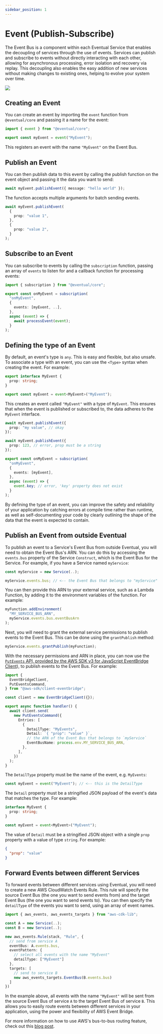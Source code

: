 ```yaml
---
sidebar_position: 1
---
```


# Event (Publish-Subscribe)

The Event Bus is a component within each Eventual Service that enables the decoupling of services through the use of events. Services can publish and subscribe to events without directly interacting with each other, allowing for asynchronous processing, error isolation and recovery via replay. This decoupling also enables the easy addition of new services without making changes to existing ones, helping to evolve your system over time.

![](/img/pub-sub.svg)

## Creating an Event

You can create an event by importing the `event` function from `@eventual/core` and passing it a name for the event:

```ts
import { event } from "@eventual/core";

export const myEvent = event("MyEvent");
```

This registers an event with the name `"MyEvent"` on the Event Bus.

## Publish an Event

You can then publish data to this event by calling the publish function on the event object and passing it the data you want to send:

```ts
await myEvent.publishEvent({ message: "hello world" });
```

The function accepts multiple arguments for batch sending events.

```ts
await myEvent.publishEvent(
  {
    prop: "value 1",
  },
  {
    prop: "value 2",
  }
);
```

## Subscribe to an Event

You can subscribe to events by calling the `subscription` function, passing an array of `events` to listen for and a callback function for processing events:

```ts
import { subscription } from "@eventual/core";

export const onMyEvent = subscription(
  "onMyEvent",
  {
    events: [myEvent, ..],
  },
  async (event) => {
    await processEvent(event);
  }
);
```

## Defining the type of an Event

By default, an event's type is `any`. This is easy and flexible, but also unsafe. To associate a type with an event, you can use the `<Type>` syntax when creating the event. For example:

```ts
export interface MyEvent {
  prop: string;
}

export const myEvent = event<MyEvent>("MyEvent");
```

This creates an event called `"MyEvent"` with a type of `MyEvent`. This ensures that when the event is published or subscribed to, the data adheres to the `MyEvent` interface.

```ts
await myEvent.publishEvent({
  prop: "my value", // okay
});

await myEvent.publishEvent({
  prop: 123, // error, prop must be a string
});

export const onMyEvent = subscription(
  "onMyEvent",
  {
    events: [myEvent],
  },
  async (event) => {
    event.key; // error, 'key' property does not exist
  }
);
```

By defining the type of an event, you can improve the safety and reliability of your application by catching errors at compile time rather than runtime, as well as self-documenting your code by clearly outlining the shape of the data that the event is expected to contain.

## Publish an Event from outside Eventual

To publish an event to a Service's Event Bus from outside Eventual, you will need to obtain the Event Bus's ARN. You can do this by accessing the `events.bus` property of the Service `Construct`, which is the Event Bus for the Service. For example, if you have a Service named `myService`:

```ts
const myService = new Service(..);

myService.events.bus; // <-- the Event Bus that belongs to "myService"
```

You can then provide this ARN to your external service, such as a Lambda Function, by adding it to the environment variables of the function. For example:

```ts
myFunction.addEnvironment(
  "MY_SERVICE_BUS_ARN",
  myService.events.bus.eventBusArn
);
```

Next, you will need to grant the external service permissions to publish events to the Event Bus. This can be done using the `grantPublish` method:

```ts
myService.events.grantPublish(myFunction);
```

With the necessary permissions and ARN in place, you can now use the [`PutEvents` API, provided by the AWS SDK v3 for JavaScript EventBridge Client](https://docs.aws.amazon.com/AWSJavaScriptSDK/v3/latest/clients/client-eventbridge/classes/puteventscommand.html)), to publish events to the Event Bus. For example:

```ts
import {
  EventBridgeClient,
  PutEventsCommand,
} from "@aws-sdk/client-eventbridge";

const client = new EventBridgeClient({});

export async function handler() {
  await client.send(
    new PutEventsCommand({
      Entries: [
        {
          DetailType: "MyEvents",
          Detail: `{ "prop": "value" }`,
          // the ARN of the Event Bus that belongs to `myService`
          EventBusName: process.env.MY_SERVICE_BUS_ARN,
        },
      ],
    })
  );
}
```

The `DetailType` property must be the name of the event, e.g. `MyEvents`:

```ts
const myEvent = event("MyEvent"); // <-- this is the DetailType
```

The `Detail` property must be a stringified JSON payload of the event's data that matches the type. For example:

```ts
interface MyEvent {
  prop: string;
}

const myEvent = event<MyEvent>("MyEvent");
```

The value of `Detail` must be a stringified JSON object with a single `prop` property with a value of type `string`. For example:

```json
{
  "prop": "value"
}
```

## Forward Events between different Services

To forward events between different services using Eventual, you will need to create a new AWS CloudWatch Events Rule. This rule will specify the source Event Bus (the one you want to send events from) and the target Event Bus (the one you want to send events to). You can then specify the `detailType` of the events you want to send, using an array of event names.

```ts
import { aws_events, aws_events_targets } from "aws-cdk-lib";

const A = new Service(..);
const B = new Service(..);

new aws_events.Rule(stack, "Rule", {
  // send from service A
  eventBus: A.events.bus,
  eventPattern: {
    // select all events with the name "MyEvent"
    detailType: ["MyEvent"]
  },
  targets: [
    // send to service B
    new aws_events_targets.EventBus(B.events.bus)
  ]
})
```

In the example above, all events with the name `"MyEvent"` will be sent from the source Event Bus of service `A` to the target Event Bus of service `B`. This allows you to easily route events between different services in your application, using the power and flexibility of AWS Event Bridge.

For more information on how to use AWS's bus-to-bus routing feature, check out this [blog post](https://aws.amazon.com/blogs/compute/using-bus-to-bus-event-routing-with-amazon-eventbridge/).

